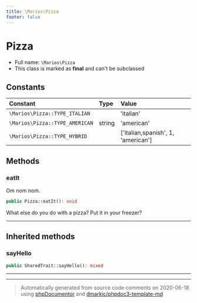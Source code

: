 ```yaml
---
title: \Marios\Pizza
footer: false
---
```


# Pizza





* Full name: `\Marios\Pizza`
* This class is marked as **final** and can't be subclassed



## Constants

| Constant | Type | Value |
|:---      |:---  |:---   |
|`\Marios\Pizza::TYPE_ITALIAN`||&#039;italian&#039;|
|`\Marios\Pizza::TYPE_AMERICAN`|string|&#039;american&#039;|
|`\Marios\Pizza::TYPE_HYBRID`||[&#039;italian,spanish&#039;, 1, &#039;american&#039;]|

## Methods

### eatIt

Om nom nom.

```php
public Pizza::eatIt(): void
```

What else do you do with a pizza? Put it in your freezer?









---


## Inherited methods

### sayHello



```php
public SharedTrait::sayHello(): mixed
```











---


---
> Automatically generated from source code comments on 2020-06-18 using [phpDocumentor](http://www.phpdoc.org/) and [dmarkic/phpdoc3-template-md](https://github.com/dmarkic/phpdoc3-template-md)
